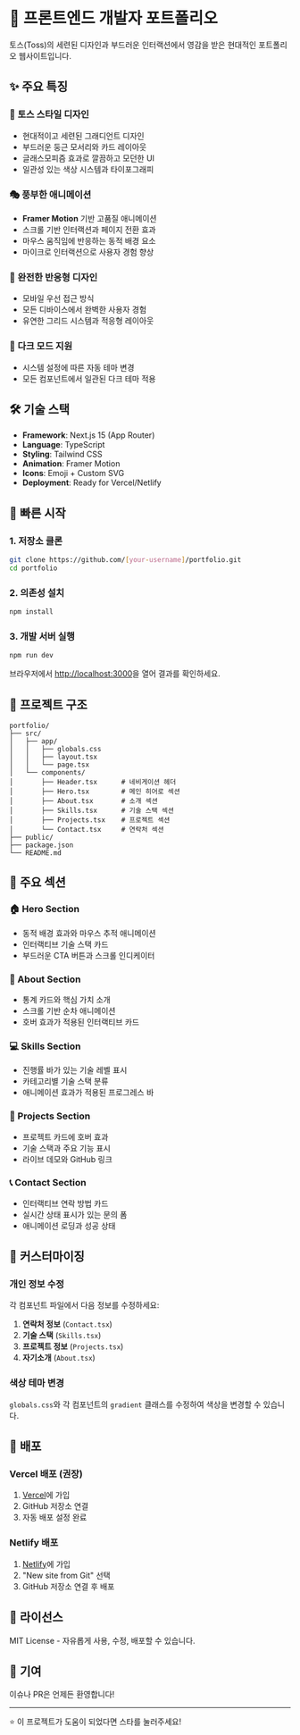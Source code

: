 # 🚀 프론트엔드 개발자 포트폴리오

토스(Toss)의 세련된 디자인과 부드러운 인터랙션에서 영감을 받은 현대적인 포트폴리오 웹사이트입니다.

## ✨ 주요 특징

### 🎨 **토스 스타일 디자인**
- 현대적이고 세련된 그래디언트 디자인
- 부드러운 둥근 모서리와 카드 레이아웃
- 글래스모피즘 효과로 깔끔하고 모던한 UI
- 일관성 있는 색상 시스템과 타이포그래피

### 🎭 **풍부한 애니메이션**
- **Framer Motion** 기반 고품질 애니메이션
- 스크롤 기반 인터랙션과 페이지 전환 효과
- 마우스 움직임에 반응하는 동적 배경 요소
- 마이크로 인터랙션으로 사용자 경험 향상

### 📱 **완전한 반응형 디자인**
- 모바일 우선 접근 방식
- 모든 디바이스에서 완벽한 사용자 경험
- 유연한 그리드 시스템과 적응형 레이아웃

### 🌙 **다크 모드 지원**
- 시스템 설정에 따른 자동 테마 변경
- 모든 컴포넌트에서 일관된 다크 테마 적용

## 🛠️ 기술 스택

- **Framework**: Next.js 15 (App Router)
- **Language**: TypeScript
- **Styling**: Tailwind CSS
- **Animation**: Framer Motion
- **Icons**: Emoji + Custom SVG
- **Deployment**: Ready for Vercel/Netlify

## 🚀 빠른 시작

### 1. 저장소 클론
```bash
git clone https://github.com/[your-username]/portfolio.git
cd portfolio
```

### 2. 의존성 설치
```bash
npm install
```

### 3. 개발 서버 실행
```bash
npm run dev
```

브라우저에서 [http://localhost:3000](http://localhost:3000)을 열어 결과를 확인하세요.

## 📁 프로젝트 구조

```
portfolio/
├── src/
│   ├── app/
│   │   ├── globals.css
│   │   ├── layout.tsx
│   │   └── page.tsx
│   └── components/
│       ├── Header.tsx      # 네비게이션 헤더
│       ├── Hero.tsx        # 메인 히어로 섹션
│       ├── About.tsx       # 소개 섹션
│       ├── Skills.tsx      # 기술 스택 섹션
│       ├── Projects.tsx    # 프로젝트 섹션
│       └── Contact.tsx     # 연락처 섹션
├── public/
├── package.json
└── README.md
```

## 🎯 주요 섹션

### 🏠 Hero Section
- 동적 배경 효과와 마우스 추적 애니메이션
- 인터랙티브 기술 스택 카드
- 부드러운 CTA 버튼과 스크롤 인디케이터

### 👋 About Section
- 통계 카드와 핵심 가치 소개
- 스크롤 기반 순차 애니메이션
- 호버 효과가 적용된 인터랙티브 카드

### 💻 Skills Section
- 진행률 바가 있는 기술 레벨 표시
- 카테고리별 기술 스택 분류
- 애니메이션 효과가 적용된 프로그레스 바

### 🚀 Projects Section
- 프로젝트 카드에 호버 효과
- 기술 스택과 주요 기능 표시
- 라이브 데모와 GitHub 링크

### 📞 Contact Section
- 인터랙티브 연락 방법 카드
- 실시간 상태 표시가 있는 문의 폼
- 애니메이션 로딩과 성공 상태

## 🎨 커스터마이징

### 개인 정보 수정
각 컴포넌트 파일에서 다음 정보를 수정하세요:

1. **연락처 정보** (`Contact.tsx`)
2. **기술 스택** (`Skills.tsx`)
3. **프로젝트 정보** (`Projects.tsx`)
4. **자기소개** (`About.tsx`)

### 색상 테마 변경
`globals.css`와 각 컴포넌트의 `gradient` 클래스를 수정하여 색상을 변경할 수 있습니다.

## 🚀 배포

### Vercel 배포 (권장)
1. [Vercel](https://vercel.com)에 가입
2. GitHub 저장소 연결
3. 자동 배포 설정 완료

### Netlify 배포
1. [Netlify](https://netlify.com)에 가입
2. "New site from Git" 선택
3. GitHub 저장소 연결 후 배포

## 📄 라이선스

MIT License - 자유롭게 사용, 수정, 배포할 수 있습니다.

## 🤝 기여

이슈나 PR은 언제든 환영합니다!

---

⭐ 이 프로젝트가 도움이 되었다면 스타를 눌러주세요!
